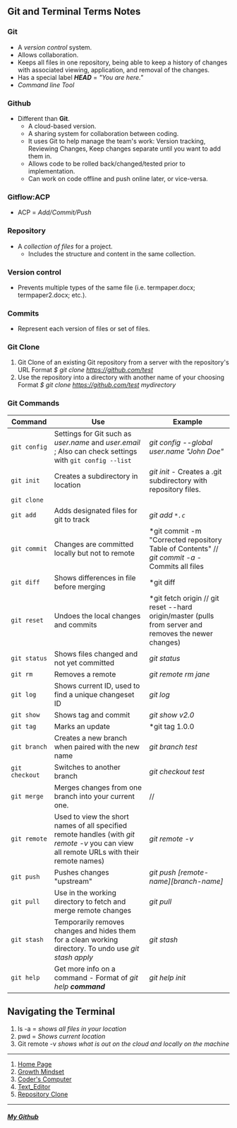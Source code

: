 ## Git and Terminal Terms Notes

### Git
 - A *version control* system.
- Allows collaboration.
- Keeps all files in one repository, being able to keep a history of changes with associated viewing, application, and removal of the changes.
- Has a special label ***HEAD*** = *"You are here."*
- *Command line Tool*

### Github
- Different than **Git**.
  - A cloud-based version.
  - A sharing system for collaboration between coding.
  - It uses Git to help manage the team's work: Version tracking, Reviewing Changes, Keep changes separate until you want to add them in.
  - Allows code to be rolled back/changed/tested prior to implementation.
  - Can work on code offline and push online later, or vice-versa.

### Gitflow:ACP
- ACP = *Add/Commit/Push*

### Repository
- A *collection of files* for a project.
  - Includes the structure and content in the same collection.


### Version control
- Prevents multiple types of the same file (i.e. termpaper.docx; termpaper2.docx; etc.).

### Commits
- Represent each version of files or set of files.

### Git Clone
1. Git Clone of an existing Git repository from a server with the repository's URL Format *$ git clone https://github.com/test*
1. Use the repository into a directory with another name of your choosing Format *$ git clone https://github.com/test mydirectory*

### Git Commands

| Command      | Use | Example |
| ---          | --- | ---     |
| `git config` | Settings for Git such as *user.name* and *user.email* ; Also can check settings with `git config --list` | *git config --global user.name "John Doe"* |
| `git init` | Creates a subdirectory in location   | *git init* - Creates a .git subdirectory with repository files. |
| `git clone` | |  |
| `git add` | Adds designated files for git to track  | *git add ``*.c``* |
| `git commit` | Changes are committed locally but not to remote  | *git commit -m "Corrected repository Table of Contents" // *git commit -a* - Commits all files |
| `git diff` | Shows differences in file before merging | *git diff <source> <target> |
| `git reset` | Undoes the local changes and commits  | *git fetch origin // git reset --hard origin/master  (pulls from server and removes the newer changes) |
| `git status` | Shows files changed and not yet committed | *git status*  |
| `git rm` | Removes a remote | *git remote rm jane*  |
| `git log` | Shows current ID, used to find a unique changeset ID  | *git log* |
| `git show` | Shows tag and commit  | *git show v2.0* |
| `git tag` | Marks an update   | *git tag 1.0.0 <commitID> |
| `git branch` | Creates a new branch when paired with the new name | *git branch test* |
| `git checkout` | Switches to another branch  | *git checkout test*  |
| `git merge` | Merges changes from one branch into your current one. | // |
| `git remote` | Used to view the short names of all specified remote handles (with *git remote -v* you can view all remote URLs with their remote names) | *git remote -v* |
| `git push` | Pushes changes "upstream" | *git push [remote-name][branch-name]* |
| `git pull` | Use in the working directory to fetch and merge remote changes | *git pull* |
| `git stash` | Temporarily removes changes and hides them for a clean working directory. To undo use *git stash apply*  | *git stash* |
| `git help` | Get more info on a command - Format of *git help* ***command*** | *git help init* |


## Navigating the Terminal

1. ls -a = *shows all files in your location*
1. pwd = *Shows current location*
1. Git remote -v *shows what is out on the cloud and locally on the machine*


***

1. [Home Page](/README.md)
1. [Growth Mindset](/Learning-Journal.md)
1. [Coder's Computer](/CODERS_COMPUTER.md)
1. [Text_Editor](/Text_Editors.md)
1. [Repository Clone](/GitClone.md)

***

##### [My Github](https://github.com/Ocsilius)

